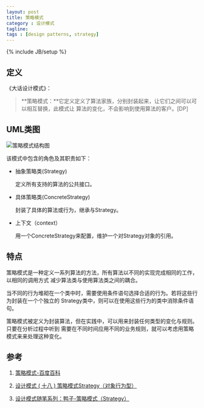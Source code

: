 ```yaml
---
layout: post
title: 策略模式
category : 设计模式
tagline:
tags : [design patterns, strategy]
---
```

{% include JB/setup %}

## 定义

《大话设计模式》：

>**策略模式：**它定义定义了算法家族，分别封装起来，让它们之间可以可以相互替换，此模式让
算法的变化，不会影响到使用算法的客户。[DP]


## UML类图

![策略模式结构图](http://my.csdn.net/uploads/201205/11/1336732187_4598.jpg)

该模式中包含的角色及其职责如下：

* 抽象策略类(Strategy)

  定义所有支持的算法的公共接口。

* 具体策略类(ConcreteStrategy)

  封装了具体的算法或行为，继承与Strategy。

* 上下文（context）

  用一个ConcreteStrategy来配置，维护一个对Strategy对象的引用。


## 特点

策略模式是一种定义一系列算法的方法，所有算法以不同的实现完成相同的工作，以相同的调用方式
减少算法类与使用算法类之间的耦合。

当不同的行为堆砌在一个类中时，需要使用条件语句选择合适的行为。若将这些行为封装在一个个独立的
Strategy类中，则可以在使用这些行为的类中消除条件语句。

策略模式被定义为封装算法，但在实践中，可以用来封装任何类型的变化与规则。只要在分析过程中听到
需要在不同时间应用不同的业务规则，就可以考虑用策略模式来来处理这种变化。

## 参考

1. [策略模式-百度百科](http://baike.baidu.com/view/2141079.htm?fr=aladdin)

2. [设计模式 ( 十八 ) 策略模式Strategy（对象行为型）](http://blog.csdn.net/hguisu/article/details/7558249)

3. [设计模式随笔系列：鸭子-策略模式（Strategy）](http://www.cnblogs.com/justinw/archive/2007/02/06/641414.html)
